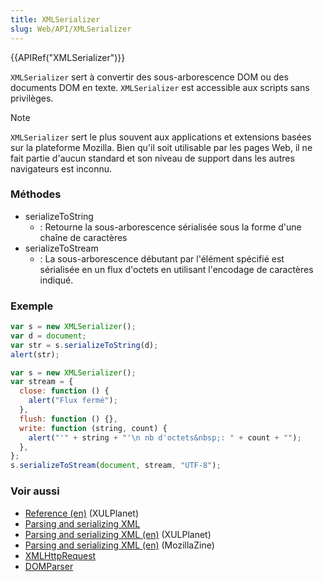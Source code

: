 ```yaml
---
title: XMLSerializer
slug: Web/API/XMLSerializer
---
```


{{APIRef("XMLSerializer")}}

`XMLSerializer` sert à convertir des sous-arborescence DOM ou des documents DOM en texte. `XMLSerializer` est accessible aux scripts sans privilèges.

> [!NOTE]
> `XMLSerializer` sert le plus souvent aux applications et extensions basées sur la plateforme Mozilla. Bien qu'il soit utilisable par les pages Web, il ne fait partie d'aucun standard et son niveau de support dans les autres navigateurs est inconnu.

### Méthodes

- serializeToString
  - : Retourne la sous-arborescence sérialisée sous la forme d'une chaîne de caractères
- serializeToStream
  - : La sous-arborescence débutant par l'élément spécifié est sérialisée en un flux d'octets en utilisant l'encodage de caractères indiqué.

### Exemple

```js
var s = new XMLSerializer();
var d = document;
var str = s.serializeToString(d);
alert(str);
```

```js
var s = new XMLSerializer();
var stream = {
  close: function () {
    alert("Flux fermé");
  },
  flush: function () {},
  write: function (string, count) {
    alert("'" + string + "'\n nb d'octets&nbsp;: " + count + "");
  },
};
s.serializeToStream(document, stream, "UTF-8");
```

### Voir aussi

- [Reference (en)](http://www.xulplanet.com/references/objref/XMLSerializer.html) (XULPlanet)
- [Parsing and serializing XML](/fr/Parsing_and_serializing_XML)
- [Parsing and serializing XML (en)](http://xulplanet.com/tutorials/mozsdk/xmlparse.php) (XULPlanet)
- [Parsing and serializing XML (en)](http://kb.mozillazine.org/Parsing_and_serializing_XML#Parsing_strings_into_DOM_trees) (MozillaZine)
- [XMLHttpRequest](/fr/docs/Web/API/XMLHttpRequest)
- [DOMParser](/fr/DOMParser)
